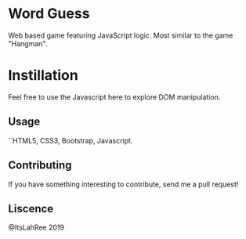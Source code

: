 # Word Guess
Web based game featuring JavaScript logic. Most similar to the game "Hangman".

# Instillation

Feel free to use the Javascript here to explore DOM manipulation. 

## Usage

``HTML5, CSS3, Bootstrap, Javascript.

## Contributing

If you have something interesting to contribute, send me a pull request!

## Liscence

@ItsLahRee 2019
